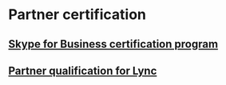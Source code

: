 # Partner certification

## [Skype for Business certification program](../skype-certification-program.md)

## [Partner qualification for Lync](../lync-certification-program.md)

